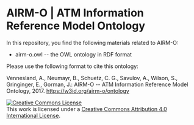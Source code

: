 AIRM-O | ATM Information Reference Model Ontology
===

In this repository, you find the following materials related to AIRM-O:

* airm-o.owl -- the OWL ontology in RDF format

Please use the following format to cite this ontology:

Vennesland, A., Neumayr, B., Schuetz, C. G., Savulov, A., Wilson, S., Gringinger, E., Gorman, J.: AIRM-O -- ATM Information Reference Model Ontology, 2017. https://w3id.org/airm-o/ontology


<a rel="license" href="http://creativecommons.org/licenses/by/4.0/"><img alt="Creative Commons License" style="border-width:0" src="https://i.creativecommons.org/l/by/4.0/88x31.png" /></a><br />This work is licensed under a <a rel="license" href="http://creativecommons.org/licenses/by/4.0/">Creative Commons Attribution 4.0 International License</a>.
